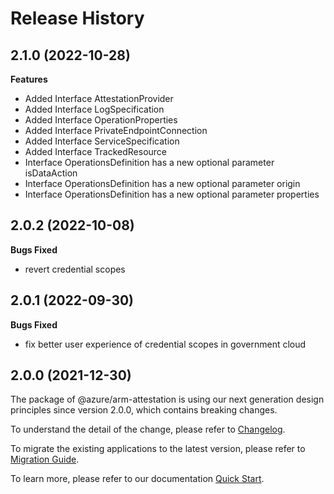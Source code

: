 # Release History
    
## 2.1.0 (2022-10-28)
    
**Features**

  - Added Interface AttestationProvider
  - Added Interface LogSpecification
  - Added Interface OperationProperties
  - Added Interface PrivateEndpointConnection
  - Added Interface ServiceSpecification
  - Added Interface TrackedResource
  - Interface OperationsDefinition has a new optional parameter isDataAction
  - Interface OperationsDefinition has a new optional parameter origin
  - Interface OperationsDefinition has a new optional parameter properties
    
## 2.0.2 (2022-10-08)

**Bugs Fixed**

  -  revert credential scopes

## 2.0.1 (2022-09-30)

**Bugs Fixed**

  -  fix better user experience of credential scopes in government cloud

## 2.0.0 (2021-12-30)

The package of @azure/arm-attestation is using our next generation design principles since version 2.0.0, which contains breaking changes.

To understand the detail of the change, please refer to [Changelog](https://aka.ms/js-track2-changelog).

To migrate the existing applications to the latest version, please refer to [Migration Guide](https://aka.ms/js-track2-migration-guide).

To learn more, please refer to our documentation [Quick Start](https://aka.ms/js-track2-quickstart).
